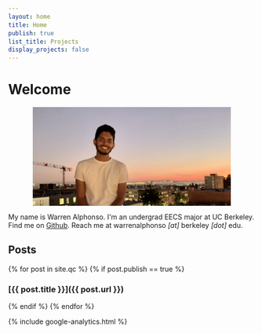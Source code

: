 ```yaml
---
layout: home 
title: Home 
publish: true
list_title: Projects
display_projects: false
---
```


# Welcome

<img src="/images/pic2.jpg" style="display:block; margin-left:auto; margin-right: auto; width:80%;">

My name is Warren Alphonso. I'm an undergrad EECS major at UC Berkeley. Find 
me on 
[Github](https://github.com/warrenalphonso). Reach me at warrenalphonso *[at]* 
berkeley *[dot]* edu.  

## Posts 

{% for post in site.qc %}
  {% if post.publish == true %} 
### [{{ post.title }}]({{ post.url }}) 
  {% endif %}
{% endfor %}

{% include google-analytics.html %}
